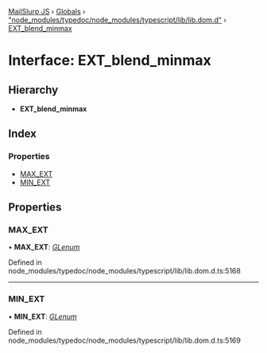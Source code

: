 [MailSlurp JS](../README.md) › [Globals](../globals.md) › ["node_modules/typedoc/node_modules/typescript/lib/lib.dom.d"](../modules/_node_modules_typedoc_node_modules_typescript_lib_lib_dom_d_.md) › [EXT_blend_minmax](_node_modules_typedoc_node_modules_typescript_lib_lib_dom_d_.ext_blend_minmax.md)

# Interface: EXT_blend_minmax

## Hierarchy

* **EXT_blend_minmax**

## Index

### Properties

* [MAX_EXT](_node_modules_typedoc_node_modules_typescript_lib_lib_dom_d_.ext_blend_minmax.md#max_ext)
* [MIN_EXT](_node_modules_typedoc_node_modules_typescript_lib_lib_dom_d_.ext_blend_minmax.md#min_ext)

## Properties

###  MAX_EXT

• **MAX_EXT**: *[GLenum](../modules/_node_modules_typedoc_node_modules_typescript_lib_lib_dom_d_.md#glenum)*

Defined in node_modules/typedoc/node_modules/typescript/lib/lib.dom.d.ts:5168

___

###  MIN_EXT

• **MIN_EXT**: *[GLenum](../modules/_node_modules_typedoc_node_modules_typescript_lib_lib_dom_d_.md#glenum)*

Defined in node_modules/typedoc/node_modules/typescript/lib/lib.dom.d.ts:5169
